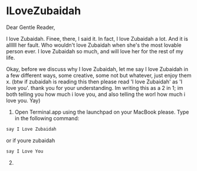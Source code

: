 # ILoveZubaidah

Dear Gentle Reader,

I love Zubaidah. Finee, there, I said it. In fact, I love Zubaidah a lot. And it is allllll her fault. Who wouldn't love Zubaidah when she's the most lovable person ever. I love Zubaidah so much, and will love her for the rest of my life.

Okay, before we discuss why I love Zubaidah, let me say I love Zubaidah in a few different ways, some creative, some not but whatever, just enjoy them x. (btw if zubaidah is reading this then please read 'I love Zubaidah' as 'I love you'. thank you for your understanding. Im writing this as a 2 in 1; im both telling you how much i love you, and also telling the worl how much i love you. Yay)

1. Open Terminal.app using the launchpad on your MacBook please. Type in the following command:

  ```bash
  say I Love Zubaidah
  ```

  or if youre zubaidah

  ```bash
  say I Love You
  ```

2.
